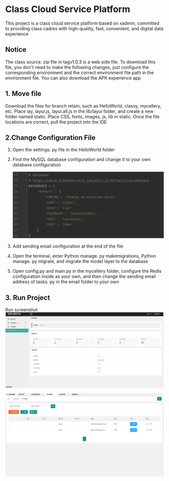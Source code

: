 # Class Cloud Service Platform

This project is a class cloud service platform based on xadmin, committed to providing class cadres with high-quality, fast, convenient, and digital data experience

## Notice
The class source. zip file in tagv1.0.3 is a web side file. To download this file, you don't need to make the following changes, just configure the corresponding environment and the correct environment file path in the environment file. You can also download the APK experience app




## 1. Move file

Download the files for branch retain, such as HelloWorld, classy, mycellery, etc. Place lay, layui.js, layui.all.js in the lib/layui folder, and create a new folder named static. Place CSS, fonts, images, js, lib in static. Once the file locations are correct, pull the project into the IDE









## 2.Change Configuration File

1. Open the settings. py file in the HelloWorld folder

2. Find the MySQL database configuration and change it to your own database configuration

   ![image-20231003000956402](https://github.com/MoonforDream/Xadmin-based-class-cloud-service-platform/blob/remain/image-20231003000956402.png)

3. Add sending email configuration at the end of the file

4. Open the terminal, enter Python manage. py makemigrations, Python manage. py migrate, and migrate the model layer to the database

5. Open config.py and main.py in the mycellery folder, configure the Redis configuration inside as your own, and then change the sending email address of tasks. py in the email folder to your own





## 3. Run Project
Run screenshot
![image-20231003000956403](https://github.com/MoonforDream/Xadmin-based-class-cloud-service-platform/blob/main/Snipaste_2023-10-03_18-19-07.jpg)

![image-20231003000956404](https://github.com/MoonforDream/Xadmin-based-class-cloud-service-platform/blob/main/Snipaste_2023-10-03_19-01-50.jpg)



